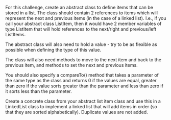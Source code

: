 For this challenge, create an abstract class to define items that can be stored in a list.
The class should contain 2 references to items which will represent the next and previous
items (in the case of a linked list).
I.e., if you call your abstract class ListItem, then it would have 2 member variables of
type ListItem that will hold references to the next/right and previous/left ListItems.

The abstract class will also need to hold a value - try to be as flexible as possible
when defining the type of this value.
        
The class will also need methods to move to the next item and back to the previous item,
and methods to set the next and previous items.

You should also specify a compareTo() method that takes a parameter of the same type as the
class and returns 0 if the values are equal, greater than zero if the value sorts greater than
the parameter and less than zero if it sorts less than the parameter.

Create a concrete class from your abstract list item class and use this in a LinkedList
class to implement a linked list that will add items in order (so that they are sorted
alphabetically). Duplicate values are not added.